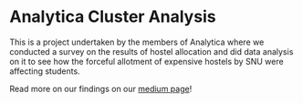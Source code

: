 # Analytica Cluster Analysis
This is a project undertaken by the members of Analytica where we conducted a survey on the results of hostel allocation and did data analysis on it to see how the forceful allotment of expensive hostels by SNU were affecting students.

Read more on our findings on our [medium page](https://medium.com/@analytica.snioe/understanding-student-perspectives-on-university-housing-a-comprehensive-survey-analysis-50e5c95446cf)!
